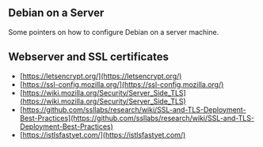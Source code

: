 Debian on a Server
------------------

Some pointers on how to configure Debian on a server machine.


Webserver and SSL certificates
------------------------------

- [https://letsencrypt.org/](https://letsencrypt.org/)
- [https://ssl-config.mozilla.org/](https://ssl-config.mozilla.org/)
- [https://wiki.mozilla.org/Security/Server_Side_TLS](https://wiki.mozilla.org/Security/Server_Side_TLS)
- [https://github.com/ssllabs/research/wiki/SSL-and-TLS-Deployment-Best-Practices](https://github.com/ssllabs/research/wiki/SSL-and-TLS-Deployment-Best-Practices)
- [https://istlsfastyet.com/](https://istlsfastyet.com/)

